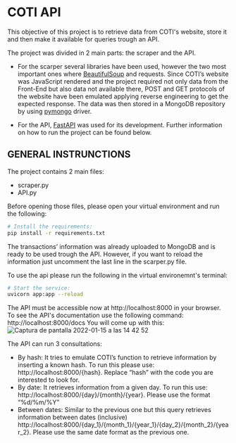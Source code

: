 # COTI API 

This objective of this project is to retrieve data from COTI's website, store it and then make it available for queries trough an API.

The project was divided in 2 main parts: the scraper and the API. 
- For the scarper several libraries have been used, however the two most important ones where [BeautifulSoup](https://pypi.org/project/bs4/) and requests. 
Since COTI’s website was JavaScript rendered and the project required not only data from the Front-End but also data not available there, POST and GET protocols of the website have been emulated applying reverse engineering to get the expected response. 
The data was then stored in a MongoDB repository by using [pymongo](https://docs.mongodb.com/drivers/pymongo/) driver. 

- For the API, [FastAPI](https://fastapi.tiangolo.com) was used for its development. 
Further information on how to run the project can be found below. 

## GENERAL INSTRUNCTIONS

The project contains 2 main files: 
-	scraper.py
-	API.py

Before opening those files, please open your virtual environment and run the following:
```bash
# Install the requirements:
pip install -r requirements.txt
```
The transactions’ information was already uploaded to MongoDB and is ready to be used trough the API. However, if you want to reload the information just uncomment the last line in the scarper.py file. 

To use the api please run the following in the virtual environemnt's terminal:
```bash
# Start the service:
uvicorn app:app --reload
```

The API must be accessible now at http://localhost:8000 in your browser. 
To see the API's documentation use the following command: http://localhost:8000/docs
You will come up with this:
![Captura de pantalla 2022-01-15 a las 14 42 52](https://user-images.githubusercontent.com/96559779/149626386-0002285e-0692-44ad-87b1-b2aa18a491c6.png)

The API can run 3 consultations:
-	By hash: It tries to emulate COTI’s function to retrieve information by inserting a known hash. To run this please use: http://localhost:8000/{hash}. Replace “hash” with the code you are interested to look for. 
-	By date: It retrieves information from a given day. To run this use: http://localhost:8000/{day}/{month}/{year}. Please use the format “%d/%m/%Y”
-	Between dates: Similar to the previous one but this query retrieves information  between dates (inclusive) http://localhost:8000/{day_1}/{month_1}/{year_1}/{day_2}/{month_2}/{year_2}. Please use the same date format as the previous one. 




